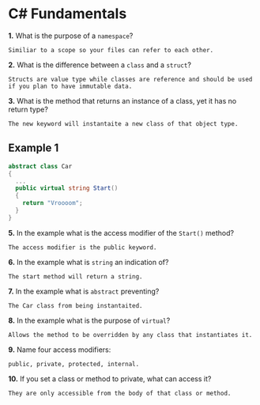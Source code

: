 # C# Fundamentals


**1.** What is the purpose of a `namespace`?
<!-- enter you answer in the space below -->
```
Similiar to a scope so your files can refer to each other.
```
**2.** What is the difference between a `class` and a `struct`?
<!-- enter you answer in the space below -->
```
Structs are value type while classes are reference and should be used if you plan to have immutable data.
```
**3.** What is the method that returns an instance of a class, yet it has no return type?
<!-- enter you answer in the space below -->
```
The new keyword will instantaite a new class of that object type.
```
## Example 1
```c#
abstract class Car
{
  ...
  public virtual string Start()
  {
    return "Vroooom";
  }
}
```
**5.** In the example what is the access modifier of the `Start()` method?
<!-- enter you answer in the space below -->
```
The access modifier is the public keyword.
```
**6.** In the example what is `string` an indication of?
<!-- enter you answer in the space below -->
```
The start method will return a string.
```
**7.** In the example what is `abstract` preventing?
<!-- enter you answer in the space below -->
```
The Car class from being instantaited.
```
**8.** In the example what is the purpose of `virtual`?
<!-- enter you answer in the space below -->
```
Allows the method to be overridden by any class that instantiates it.
```
**9.** Name four access modifiers:
<!-- enter you answer in the space below -->
```
public, private, protected, internal.
```
**10.** If you set a class or method to private, what can access it?
<!-- enter you answer in the space below -->
```
They are only accessible from the body of that class or method.
```